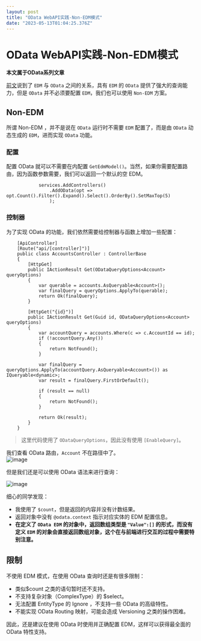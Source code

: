 ```yaml
---
layout: post
title: "OData WebAPI实践-Non-EDM模式"
date: "2023-05-13T01:04:25.376Z"
---
```

OData WebAPI实践-Non-EDM模式
========================

**本文属于OData系列文章**

[前文](https://www.cnblogs.com/podolski/p/17390887.html)说到了 `EDM` 与 `OData` 之间的关系，具有 `EDM` 的 `OData` 提供了强大的查询能力，但是 `OData` 并不必须要配置 `EDM`，我们也可以使用 `Non-EDM` 方案。

Non-EDM
-------

所谓 Non-EDM ，并不是说在 `OData` 运行时不需要 `EDM` 配置了，而是由 `OData` 动态生成的 `EDM`，进而实现 `OData` 功能。

### 配置

配置 OData 就可以不需要在内配置 `GetEdmModel()`。当然，如果你需要配置路由，因为函数参数需要，我们可以返回一个默认的空 EDM。

                services.AddControllers()
                    .AddOData(opt => opt.Count().Filter().Expand().Select().OrderBy().SetMaxTop(5)
                    );
    

### 控制器

为了实现 OData 的功能，我们依然需要给控制器与函数上增加一些配置：

    	[ApiController]
        [Route("api/[controller]")]
        public class AccountsController : ControllerBase
        {
            [HttpGet]
            public IActionResult Get(ODataQueryOptions<Account> queryOptions)
            {
                var querable = accounts.AsQueryable<Account>();
                var finalQuery = queryOptions.ApplyTo(querable);
                return Ok(finalQuery);
            }
    
            [HttpGet("{id}")]
            public IActionResult Get(Guid id, ODataQueryOptions<Account> queryOptions)
            {
                var accountQuery = accounts.Where(c => c.AccountId == id);
                if (!accountQuery.Any())
                {
                    return NotFound();
                }
    
                var finalQuery = queryOptions.ApplyTo(accountQuery.AsQueryable<Account>()) as IQueryable<dynamic>;
                var result = finalQuery.FirstOrDefault();
    
                if (result == null)
                {
                    return NotFound();
                }
    
                return Ok(result);
            }
        }
    

> 这里代码使用了 `ODataQueryOptions`，因此没有使用 `[EnableQuery]`。

我们查看 OData 路由，`Account` 不在路径中了。  
![image](https://img2023.cnblogs.com/blog/616093/202305/616093-20230512164858661-1072634610.png)

但是我们还是可以使用 OData 语法来进行查询：

![image](https://img2023.cnblogs.com/blog/616093/202305/616093-20230512164907987-1818626666.png)

细心的同学发现：

*   我使用了 `$count`，但是返回的内容并没有计数结果。
*   返回对象中没有 `@odata.context` 指示对应实体的 EDM 配置信息。
*   **在定义了 `OData EDM` 的对象中，返回数组类型是 `"Value":[]` 的形式，而没有定义 `EDM` 的对象会直接返回数组对象，这个在与前端进行交互的过程中需要特别注意。**

限制
--

不使用 EDM 模式，在使用 OData 查询时还是有很多限制：

*   类似$count 之类的语句暂时还不支持。
*   不支持复杂对象（ComplexType）的 $select。
*   无法配置 EntityType 的 Ignore ，不支持一些 OData 的高级特性。
*   不能实现 OData Routing 映射，可能会造成 Versioning 之类的操作困难。

因此，还是建议在使用 OData 时使用并正确配置 EDM，这样可以获得最全面的 OData 特性支持。